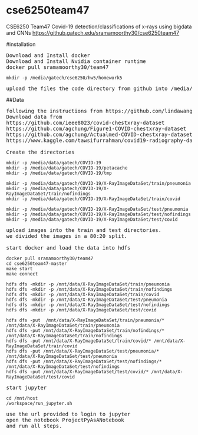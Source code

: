 # cse6250team47
CSE6250 Team47 Covid-19 detection/classifications of x-rays using bigdata and CNNs
https://github.gatech.edu/sramamoorthy30/cse6250team47


#installation

<pre>Download and Install docker
Download and Install Nvidia container runtime
docker pull sramamoorthy30/team47
</pre>

```
mkdir -p /media/gatech/cse6250/hw5/homework5
```
<pre>
upload the files the code directory from github into /media/gatech/cse6250/hw5/homework5
</pre>

##Data
<pre>
following the instructions from https://github.com/lindawangg/COVID-Net/blob/master/create_COVIDx.ipynb
Download data from
https://github.com/ieee8023/covid-chestxray-dataset
https://github.com/agchung/Figure1-COVID-chestxray-dataset
https://github.com/agchung/Actualmed-COVID-chestxray-dataset
https://www.kaggle.com/tawsifurrahman/covid19-radiography-database

Create the directories
</pre>
```
mkdir -p /media/data/gatech/COVID-19
mkdir -p /media/data/gatech/COVID-19/petacache
mkdir -p /media/data/gatech/COVID-19/tmp

mkdir -p /media/data/gatech/COVID-19/X-RayImageDataSet/train/pneumonia  
mkdir -p /media/data/gatech/COVID-19/X-RayImageDataSet/train/nofindings
mkdir -p /media/data/gatech/COVID-19/X-RayImageDataSet/train/covid  

mkdir -p /media/data/gatech/COVID-19/X-RayImageDataSet/test/pneumonia  
mkdir -p /media/data/gatech/COVID-19/X-RayImageDataSet/test/nofindings
mkdir -p /media/data/gatech/COVID-19/X-RayImageDataSet/test/covid  
```
<pre>
upload images into the train and test directories.
we divided the images in a 80:20 split.

start docker and load the data into hdfs
</pre>
```
docker pull sramamoorthy30/team47
cd cse6250team47-master
make start
make connect

hdfs dfs -mkdir -p /mnt/data/X-RayImageDataSet/train/pneumonia
hdfs dfs -mkdir -p /mnt/data/X-RayImageDataSet/train/nofindings
hdfs dfs -mkdir -p /mnt/data/X-RayImageDataSet/train/covid
hdfs dfs -mkdir -p /mnt/data/X-RayImageDataSet/test/pneumonia
hdfs dfs -mkdir -p /mnt/data/X-RayImageDataSet/test/nofindings
hdfs dfs -mkdir -p /mnt/data/X-RayImageDataSet/test/covid

hdfs dfs -put  /mnt/data/X-RayImageDataSet/train/pneumonia/* /mnt/data/X-RayImageDataSet/train/pneumonia   
hdfs dfs -put /mnt/data/X-RayImageDataSet/train/nofindings/* /mnt/data/X-RayImageDataSet/train/nofindings
hdfs dfs -put /mnt/data/X-RayImageDataSet/train/covid/* /mnt/data/X-RayImageDataSet/train/covid
hdfs dfs -put /mnt/data/X-RayImageDataSet/test/pneumonia/* /mnt/data/X-RayImageDataSet/test/pneumonia
hdfs dfs -put /mnt/data/X-RayImageDataSet/test/nofindings/* /mnt/data/X-RayImageDataSet/test/nofindings
hdfs dfs -put /mnt/data/X-RayImageDataSet/test/covid/* /mnt/data/X-RayImageDataSet/test/covid
```

<pre>
start jupyter
</pre>

```
cd /mnt/host
/workspace/run_jupyter.sh
```
<pre>
use the url provided to login to jupyter
open the notebook ProjectPyAsANotebook
and run all steps.
</pre>

